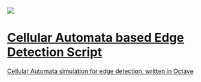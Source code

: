 <a href="https://gitmoji.dev/"><img src="https://img.shields.io/badge/Uses-Gitmoji-brightgreen?style=for-the-badge" />

# Cellular Automata based Edge Detection Script
Cellular Automata simulation for edge detection, written in Octave
